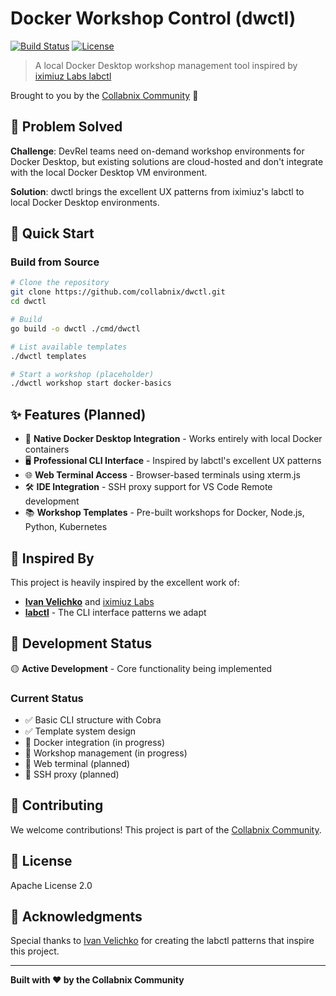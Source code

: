 # Docker Workshop Control (dwctl)

[![Build Status](https://github.com/collabnix/dwctl/workflows/CI/badge.svg)](https://github.com/collabnix/dwctl/actions)
[![License](https://img.shields.io/badge/License-Apache%202.0-blue.svg)](https://opensource.org/licenses/Apache-2.0)

> A local Docker Desktop workshop management tool inspired by [iximiuz Labs labctl](https://github.com/iximiuz/labctl)

Brought to you by the [Collabnix Community](https://collabnix.com) 🚀

## 🎯 Problem Solved

**Challenge**: DevRel teams need on-demand workshop environments for Docker Desktop, but existing solutions are cloud-hosted and don't integrate with the local Docker Desktop VM environment.

**Solution**: dwctl brings the excellent UX patterns from iximiuz's labctl to local Docker Desktop environments.

## 🚀 Quick Start

### Build from Source
```bash
# Clone the repository
git clone https://github.com/collabnix/dwctl.git
cd dwctl

# Build
go build -o dwctl ./cmd/dwctl

# List available templates
./dwctl templates

# Start a workshop (placeholder)
./dwctl workshop start docker-basics
```

## ✨ Features (Planned)

- 🐳 **Native Docker Desktop Integration** - Works entirely with local Docker containers
- 🖥️ **Professional CLI Interface** - Inspired by labctl's excellent UX patterns  
- 🌐 **Web Terminal Access** - Browser-based terminals using xterm.js
- 🛠️ **IDE Integration** - SSH proxy support for VS Code Remote development
- 📚 **Workshop Templates** - Pre-built workshops for Docker, Node.js, Python, Kubernetes

## 🎨 Inspired By

This project is heavily inspired by the excellent work of:
- **[Ivan Velichko](https://github.com/iximiuz)** and [iximiuz Labs](https://labs.iximiuz.com)
- **[labctl](https://github.com/iximiuz/labctl)** - The CLI interface patterns we adapt

## 🚧 Development Status

🟡 **Active Development** - Core functionality being implemented

### Current Status
- ✅ Basic CLI structure with Cobra
- ✅ Template system design
- 🚧 Docker integration (in progress)
- 🚧 Workshop management (in progress)
- 🚧 Web terminal (planned)
- 🚧 SSH proxy (planned)

## 🤝 Contributing

We welcome contributions! This project is part of the [Collabnix Community](https://collabnix.com).

## 📜 License

Apache License 2.0

## 🙏 Acknowledgments

Special thanks to [Ivan Velichko](https://github.com/iximiuz) for creating the labctl patterns that inspire this project.

---

**Built with ❤️ by the Collabnix Community**
